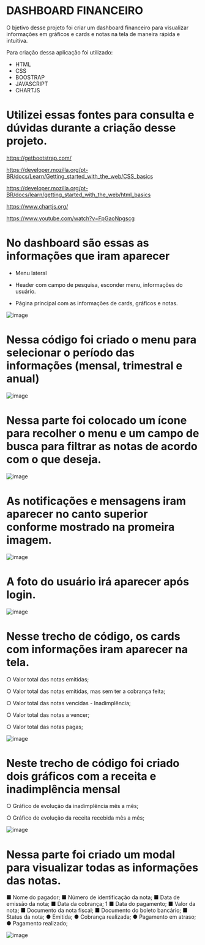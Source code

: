 # DASHBOARD FINANCEIRO
O bjetivo desse projeto foi criar um dashboard financeiro para visualizar informações em gráficos e cards e notas na tela de maneira rápida e intuitiva.

Para criação dessa aplicação foi utilizado:

* HTML
* CSS
* BOOSTRAP
* JAVASCRIPT
* CHARTJS

# Utilizei essas fontes para consulta e dúvidas durante a criação desse projeto.

https://getbootstrap.com/

https://developer.mozilla.org/pt-BR/docs/Learn/Getting_started_with_the_web/CSS_basics

https://developer.mozilla.org/pt-BR/docs/learn/getting_started_with_the_web/html_basics

https://www.chartjs.org/

https://www.youtube.com/watch?v=FpGaoNpgscg

# No dashboard são essas as informações que iram aparecer 

* Menu lateral

* Header com campo de pesquisa, esconder menu, informações do usuário.

* Página principal com as informações de cards, gráficos e notas.

![image](https://github.com/luizmarcelolm/Dashboard-Financeiro/assets/109484017/ae61232a-4a8b-414a-aebb-8a84135d700c)


# Nessa código foi criado o menu para selecionar o período das informações (mensal, trimestral e anual)

![image](https://github.com/luizmarcelolm/Dashboard-Financeiro/assets/109484017/0970329d-e813-4ec8-9fc7-e64013aed11b)


# Nessa parte foi colocado um ícone para recolher o menu e um campo de busca para filtrar as notas de acordo com o que deseja.

![image](https://github.com/luizmarcelolm/Dashboard-Financeiro/assets/109484017/2f114c9f-9cc2-460c-bcfb-2a93f5e08889)

# As notificações e mensagens iram aparecer no canto superior conforme mostrado na promeira imagem.

![image](https://github.com/luizmarcelolm/Dashboard-Financeiro/assets/109484017/6573e11d-4b2a-4513-bb85-56c83c57290b)

# A foto do usuário irá aparecer após login.

![image](https://github.com/luizmarcelolm/Dashboard-Financeiro/assets/109484017/42bfe7ab-3756-4014-8974-aae8a6c7937b)

# Nesse trecho de código, os cards com informações iram aparecer na tela.

○ Valor total das notas emitidas;

○ Valor total das notas emitidas, mas sem ter a cobrança feita;

○ Valor total das notas vencidas - Inadimplência;

○ Valor total das notas a vencer;

○ Valor total das notas pagas;

![image](https://github.com/luizmarcelolm/Dashboard-Financeiro/assets/109484017/d1e4bc95-7cd0-453e-8732-75bb4609858c)

# Neste trecho de código foi criado dois gráficos com a receita e inadimplência mensal

○ Gráfico de evolução da inadimplência mês a mês;

○ Gráfico de evolução da receita recebida mês a mês;

![image](https://github.com/luizmarcelolm/Dashboard-Financeiro/assets/109484017/d61ab469-7091-47a3-9c2d-8b24747583b0)

# Nessa parte foi criado um modal para visualizar todas as informações das notas.

■ Nome do pagador;
■ Número de identificação da nota;
■ Data de emissão da nota;
■ Data da cobrança;
1
■ Data do pagamento;
■ Valor da nota;
■ Documento da nota fiscal;
■ Documento do boleto bancário;
■ Status da nota;
● Emitida;
● Cobrança realizada;
● Pagamento em atraso;
● Pagamento realizado;

![image](https://github.com/luizmarcelolm/Dashboard-Financeiro/assets/109484017/8d7c9628-098b-441d-991e-9b23650de19b)















